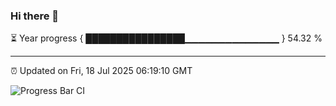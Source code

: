 ### Hi there 👋

⏳ Year progress { ████████████████▁▁▁▁▁▁▁▁▁▁▁▁▁▁ } 54.32 %

---

⏰ Updated on Fri, 18 Jul 2025 06:19:10 GMT

![Progress Bar CI](https://github.com/Shyam-Makwana/GitHub-Actions-Demo/workflows/Progress%20Bar%20CI/badge.svg)
